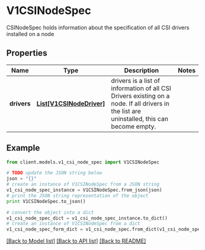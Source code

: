 # V1CSINodeSpec

CSINodeSpec holds information about the specification of all CSI drivers installed on a node

## Properties
Name | Type | Description | Notes
------------ | ------------- | ------------- | -------------
**drivers** | [**List[V1CSINodeDriver]**](V1CSINodeDriver.md) | drivers is a list of information of all CSI Drivers existing on a node. If all drivers in the list are uninstalled, this can become empty. | 

## Example

```python
from client.models.v1_csi_node_spec import V1CSINodeSpec

# TODO update the JSON string below
json = "{}"
# create an instance of V1CSINodeSpec from a JSON string
v1_csi_node_spec_instance = V1CSINodeSpec.from_json(json)
# print the JSON string representation of the object
print V1CSINodeSpec.to_json()

# convert the object into a dict
v1_csi_node_spec_dict = v1_csi_node_spec_instance.to_dict()
# create an instance of V1CSINodeSpec from a dict
v1_csi_node_spec_form_dict = v1_csi_node_spec.from_dict(v1_csi_node_spec_dict)
```
[[Back to Model list]](../README.md#documentation-for-models) [[Back to API list]](../README.md#documentation-for-api-endpoints) [[Back to README]](../README.md)


